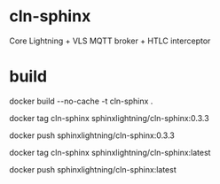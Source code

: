 # cln-sphinx

Core Lightning + VLS MQTT broker + HTLC interceptor

# build

docker build --no-cache -t cln-sphinx .

docker tag cln-sphinx sphinxlightning/cln-sphinx:0.3.3

docker push sphinxlightning/cln-sphinx:0.3.3

docker tag cln-sphinx sphinxlightning/cln-sphinx:latest

docker push sphinxlightning/cln-sphinx:latest
